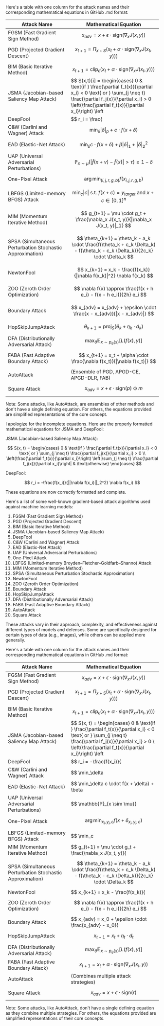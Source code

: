 Here's a table with one column for the attack names and their corresponding mathematical equations in GitHub .md format:

| Attack Name | Mathematical Equation |
|-------------|------------------------|
| FGSM (Fast Gradient Sign Method) | $$ x_{adv} = x + \epsilon \cdot \text{sign}(\nabla_x J(x, y)) $$ |
| PGD (Projected Gradient Descent) | $$ x_{t+1} = \Pi_{x+S}(x_t + \alpha \cdot \text{sign}(\nabla_x J(x_t, y))) $$ |
| BIM (Basic Iterative Method) | $$ x_{t+1} = \text{clip}_\epsilon(x_t + \alpha \cdot \text{sign}(\nabla_x J(x_t, y))) $$ |
| JSMA (Jacobian-based Saliency Map Attack) | $$ S(x,t)[i] = \begin{cases} 0 & \text{if } \frac{\partial f_t(x)}{\partial x_i} < 0 \text{ or } \sum_{j \neq t} \frac{\partial f_j(x)}{\partial x_i} > 0 \left(\frac{\partial f_t(x)}{\partial x_i}\right) \left|\sum_{j \neq t} \frac{\partial f_j(x)}{\partial x_i}\right| & \text{otherwise} \end{cases} $$ |
| DeepFool | $$ r_i = \frac{|f(x_i)|}{\|\nabla f(x_i)\|_2^2} \nabla f(x_i) $$ |
| C&W (Carlini and Wagner) Attack | $$ \min_\delta \|\delta\|_p + c \cdot f(x + \delta) $$ |
| EAD (Elastic-Net Attack) | $$ \min_\delta c \cdot f(x + \delta) + \beta \|\delta\|_1 + \|\delta\|_2^2 $$ |
| UAP (Universal Adversarial Perturbations) | $$ \mathbb{P}_{x \sim \mu}(\|\hat{f}(x + v) - \hat{f}(x)\| > \tau) \geq 1 - \delta $$ |
| One-Pixel Attack | $$ \arg\min_{(i,j,r,g,b)} f(x_{i,j,r,g,b}) $$ |
| LBFGS (Limited-memory BFGS) Attack | $$ \min_c \|c\| \text{ s.t. } f(x + c) = y_{target} \text{ and } x + c \in [0,1]^n $$ |
| MIM (Momentum Iterative Method) | $$ g_{t+1} = \mu \cdot g_t + \frac{\nabla_x J(x_t, y)}{\|\nabla_x J(x_t, y)\|_1} $$ |
| SPSA (Simultaneous Perturbation Stochastic Approximation) | $$ \theta_{k+1} = \theta_k - a_k \cdot \frac{f(\theta_k + c_k \Delta_k) - f(\theta_k - c_k \Delta_k)}{2c_k} \cdot \Delta_k $$ |
| NewtonFool | $$ x_{k+1} = x_k - \frac{f(x_k)}{\|\nabla f(x_k)\|^2} \nabla f(x_k) $$ |
| ZOO (Zeroth Order Optimization) | $$ \nabla f(x) \approx \frac{f(x + h e_i) - f(x - h e_i)}{2h} e_i $$ |
| Boundary Attack | $$ x_{adv} = x_{adv} + \epsilon \cdot \frac{x - x_{adv}}{\|x - x_{adv}\|} $$ |
| HopSkipJumpAttack | $$ \theta_{k+1} = \text{proj}_S(\theta_k + \eta_k \cdot d_k) $$ |
| DFA (Distributionally Adversarial Attack) | $$ \max_{\theta} \mathbb{E}_{x \sim p_\theta(x)}[L(f(x), y)] $$ |
| FABA (Fast Adaptive Boundary Attack) | $$ x_{t+1} = x_t + \alpha \cdot \frac{\nabla f(x_t)}{\|\nabla f(x_t)\|} $$ |
| AutoAttack | (Ensemble of PGD, APGD-CE, APGD-DLR, FAB) |
| Square Attack | $$ x_{adv} = x + \epsilon \cdot \text{sign}(p) \odot m $$ |

Note: Some attacks, like AutoAttack, are ensembles of other methods and don't have a single defining equation. For others, the equations provided are simplified representations of the core concept.


I apologize for the incomplete equations. Here are the properly formatted mathematical equations for JSMA and DeepFool:

JSMA (Jacobian-based Saliency Map Attack):

$$ S(x, t) = \begin{cases} 
0 & \text{if } \frac{\partial f_t(x)}{\partial x_i} < 0 \text{ or } \sum_{j \neq t} \frac{\partial f_j(x)}{\partial x_i} > 0 \\
\left(\frac{\partial f_t(x)}{\partial x_i}\right) \left|\sum_{j \neq t} \frac{\partial f_j(x)}{\partial x_i}\right| & \text{otherwise}
\end{cases} $$

DeepFool:

$$ r_i = -\frac{f(x_i)}{||\nabla f(x_i)||_2^2} \nabla f(x_i) $$

These equations are now correctly formatted and complete.














Here's a list of some well-known gradient-based attack algorithms used against machine learning models:

1. FGSM (Fast Gradient Sign Method)
2. PGD (Projected Gradient Descent)
3. BIM (Basic Iterative Method)
4. JSMA (Jacobian-based Saliency Map Attack)
5. DeepFool
6. C&W (Carlini and Wagner) Attack
7. EAD (Elastic-Net Attack)
8. UAP (Universal Adversarial Perturbations)
9. One-Pixel Attack
10. LBFGS (Limited-memory Broyden–Fletcher–Goldfarb–Shanno) Attack
11. MIM (Momentum Iterative Method)
12. SPSA (Simultaneous Perturbation Stochastic Approximation)
13. NewtonFool
14. ZOO (Zeroth Order Optimization)
15. Boundary Attack
16. HopSkipJumpAttack
17. DFA (Distributionally Adversarial Attack)
18. FABA (Fast Adaptive Boundary Attack)
19. AutoAttack
20. Square Attack

These attacks vary in their approach, complexity, and effectiveness against different types of models and defenses. Some are specifically designed for certain types of data (e.g., images), while others can be applied more generally.

Here's a table with one column for the attack names and their corresponding mathematical equations in GitHub .md format:

| Attack Name | Mathematical Equation |
|-------------|------------------------|
| FGSM (Fast Gradient Sign Method) | $$ x_{adv} = x + \epsilon \cdot \text{sign}(\nabla_x J(x, y)) $$ |
| PGD (Projected Gradient Descent) | $$ x_{t+1} = \Pi_{x+S}(x_t + \alpha \cdot \text{sign}(\nabla_x J(x_t, y))) $$ |
| BIM (Basic Iterative Method) | $$ x_{t+1} = \text{clip}_\epsilon(x_t + \alpha \cdot \text{sign}(\nabla_x J(x_t, y))) $$ |
| JSMA (Jacobian-based Saliency Map Attack) | $$ S(x, t) = \begin{cases} 0 & \text{if } \frac{\partial f_t(x)}{\partial x_i} < 0 \text{ or } \sum_{j \neq t} \frac{\partial f_j(x)}{\partial x_i} > 0 \\ \left(\frac{\partial f_t(x)}{\partial x_i}\right) \left|\sum_{j \neq t} \frac{\partial f_j(x)}{\partial x_i}\right| & \text{otherwise} \end{cases} $$ |
| DeepFool | $$ r_i = -\frac{f(x_i)}{||\nabla f(x_i)||_2^2} \nabla f(x_i) $$ |
| C&W (Carlini and Wagner) Attack | $$ \min_\delta ||\delta||_p + c \cdot f(x + \delta) $$ |
| EAD (Elastic-Net Attack) | $$ \min_\delta c \cdot f(x + \delta) + \beta ||\delta||_1 + ||\delta||_2^2 $$ |
| UAP (Universal Adversarial Perturbations) | $$ \mathbb{P}_{x \sim \mu}(||\hat{f}(x + v) - \hat{f}(x)||_\infty > \epsilon) \geq 1 - \delta $$ |
| One-Pixel Attack | $$ \arg\min_{x_i, y_i, c} f(x + \delta_{x_i, y_i, c}) $$ |
| LBFGS (Limited-memory BFGS) Attack | $$ \min_c ||\delta||_2^2 \text{ s.t. } f(x + \delta) = t, x + \delta \in [0,1]^n $$ |
| MIM (Momentum Iterative Method) | $$ g_{t+1} = \mu \cdot g_t + \frac{\nabla_x J(x_t, y)}{||\nabla_x J(x_t, y)||_1} $$ |
| SPSA (Simultaneous Perturbation Stochastic Approximation) | $$ \theta_{k+1} = \theta_k - a_k \cdot \frac{f(\theta_k + c_k \Delta_k) - f(\theta_k - c_k \Delta_k)}{2c_k} \cdot \Delta_k $$ |
| NewtonFool | $$ x_{k+1} = x_k - \frac{f(x_k)}{||\nabla f(x_k)||_2^2} \nabla f(x_k) $$ |
| ZOO (Zeroth Order Optimization) | $$ \nabla f(x) \approx \frac{f(x + h e_i) - f(x - h e_i)}{2h} e_i $$ |
| Boundary Attack | $$ x_{adv} = x_0 + \epsilon \cdot \frac{x_{adv} - x_0}{||x_{adv} - x_0||_2} $$ |
| HopSkipJumpAttack | $$ x_{t+1} = x_t + \eta_t \cdot d_t $$ |
| DFA (Distributionally Adversarial Attack) | $$ \max_{\theta} \mathbb{E}_{x \sim p_\theta(x)}[L(f(x), y)] $$ |
| FABA (Fast Adaptive Boundary Attack) | $$ x_{t+1} = x_t + \alpha \cdot \text{sign}(\nabla_x J(x_t, y)) $$ |
| AutoAttack | (Combines multiple attack strategies) |
| Square Attack | $$ x_{adv} = x + \epsilon \cdot \text{sign}(r) $$ |

Note: Some attacks, like AutoAttack, don't have a single defining equation as they combine multiple strategies. For others, the equations provided are simplified representations of their core concepts.